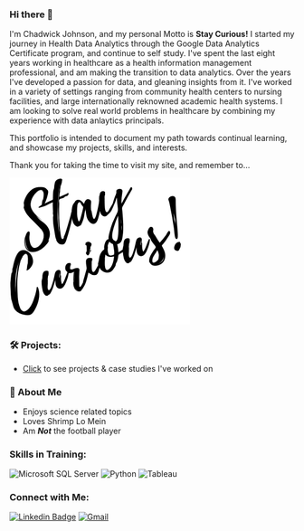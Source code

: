 ### Hi there 👋
I'm Chadwick Johnson, and my personal Motto is **Stay Curious!** I started my journey in Health Data Analytics through the Google Data Analytics Certificate program, and continue to self study. I've spent the last eight years working in healthcare as a health information management professional, and am making the transition to data analytics. Over the years I've developed a passion for data, and gleaning insights from it. I've worked in a variety of settings ranging from community health centers to nursing facilities, and large internationally reknowned academic health systems. I am looking to solve real world problems in healthcare by combining my experience with data anlaytics principals. 

This portfolio is intended to document my path towards continual learning, and showcase my projects, skills, and interests.

Thank you for taking the time to visit my site, and remember to...

![Image](https://github.com/cgjohnso/cgjohnso.gethub.io/blob/main/images/staycurious.png)

### 🛠️ Projects:

- [Click]([#Portfolio](https://cgjohnso.github.io/cgjohnso.gethub.io/)) to see projects & case studies I've worked on

### 🚨 About Me

- Enjoys science related topics
- Loves Shrimp Lo Mein
- Am ***Not*** the football player




### Skills in Training:

![Microsoft SQL Server](https://img.shields.io/badge/Microsoft_SQL_Server-CC2927?style=for-the-badge&logo=microsoft-sql-server&logoColor=white)
![Python](https://img.shields.io/badge/Python-3776AB?style=for-the-badge&logo=python&logoColor=white)
![Tableau](https://img.shields.io/badge/Tableau-E97627?style=for-the-badge&logo=Tableau&logoColor=white)

### Connect with Me:
[![Linkedin Badge](https://img.shields.io/badge/LinkedIn-0077B5?style=for-the-badge&logo=linkedin&logoColor=white)](https://www.linkedin.com/in/chadwickgjohnson/)
[![Gmail](https://img.shields.io/badge/Gmail-D14836?style=for-the-badge&logo=gmail&logoColor=white)](mailto:chadwickgjohnson@gmail.com)







<!--
**cgjohnso/cgjohnso** is a ✨ _special_ ✨ repository because its `README.md` (this file) appears on your GitHub profile.

Here are some ideas to get you started:

- 🔭 I’m currently working on ...
- 🌱 I’m currently learning ...
- 👯 I’m looking to collaborate on ...
- 🤔 I’m looking for help with ...
- 💬 Ask me about ...
- 📫 How to reach me: ...
- 😄 Pronouns: ...
- ⚡ Fun fact: ...
-->
